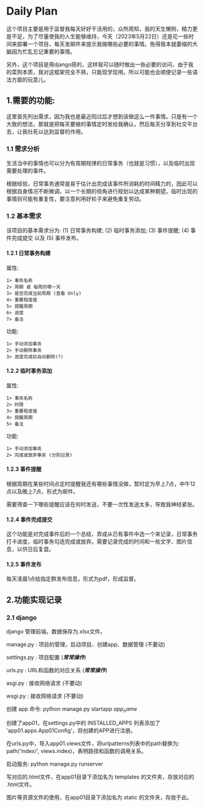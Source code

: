 # Daily Plan

这个项目主要是用于监督我每天好好干活用的，众所周知，我的天生懒狗，精力更是不足，为了尽量使我的人生能够维持，今天（2023年5月22日）还是花一些时间来部署一个项目，每天发邮件来提示我做哪些必要的事情。免得我本就萎缩的大脑因为忙乱忘记重要的事情。


另外，这个项目是用django搭的，这样我可以随时做出一些必要的访问，由于我的菜狗本质，我对这框架完全不熟，只能现学现用。所以可能也会顺便记录一些语法方面的玩意儿。

## 1.需要的功能:

这里首先列出需求，因为我也是最近阳过后才想到该做这么一件事情。只是有一个大致的想法，那就是把每天要做的事情定时发给我确认，然后每天分享到社交平台去，让我社死以达到监督的作用。

### 1.1 需求分析

生活当中的事情也可以分为有周期规律的日常事务（也就是习惯），以及临时出现需要处理的事件。

根据经验，日常事务通常是易于估计出完成该事件所消耗的时间精力的，因此可以根据自身情况不断微调，以一个长期的视角进行规划以达成某种期望。临时出现的事情则可能有重复性，要注意利用好轮子来避免重复劳动。

### 1.2 基本需求

该项目的基本需求分为: (1) 日常事务构建; (2) 临时事务添加; (3) 事件提醒; (4) 事件完成提交 以及 (5) 事件发布。

#### 1.2.1 日常事务构建

属性:

    1> 事务名称
    2> 周期 或 每周的哪一天
    3> 是否完成当前周期 (查看 Only)
    4> 重要程度值
    5> 提醒周期
    6> 进度
    7> 备注

功能:

    1> 手动添加事务
    2> 手动删除事务
    3> 进度完成后自动删除(?)

#### 1.2.2 临时事务添加

属性:

    1> 事务名称
    2> 时限
    3> 重要程度值
    4> 提醒周期
    5> 备注

功能:

    1> 手动添加事务
    2> 完成或放弃事务 (分别记录)

#### 1.2.3 事件提醒

根据周期在某些时间点定时提醒我还有哪些事情没做，暂时定为早上7点，中午12点以及晚上7点，形式为邮件。

需要筛查一下哪些提醒应该在何时发送，不要一次性发送太多，导致我神经紧张。

#### 1.2.4 事件完成提交

这个功能是对完成事件后的一个总结，弄成从已有事件中选一个来记录，日常事务打卡进度，临时事务勾选完成或放弃。需要记录完成的时间和一些文字、图片信息，以供日后复盘。

#### 1.2.5 事件发布

每天凌晨1点给指定群发布信息，形式为pdf，形成监督。

## 2.功能实现记录

### 2.1 django

django 管理前端，数据保存为.xlsx文件。

manage.py : 项目的管理，启动项目、创建app、数据管理 (不要动)

settings.py : 项目配置 (***常常操作***)

urls.py : URL和函数的对应关系 (***常常操作***)

asgi.py : 接收网络请求 (不要动)

wsgi.py : 接收网络请求 (不要动)

创建 app 命令: python manage.py startapp $app_name$

创建了app01，在settings.py中的 INSTALLED_APPS 列表添加了 'app01.apps.App01Config'，将创建的APP进行注册。

在urls.py中，导入app01.views文件，将urlpatterns列表中的path替换为: path('index/', views.index)，表明路径和函数的调用关系。

启动服务: python manage.py runserver

写对应的.html文件，在app01目录下添加名为 templates 的文件夹，存放对应的 .html文件。

图片等资源文件的使用，在app01目录下添加名为 static 的文件夹，存放于此。